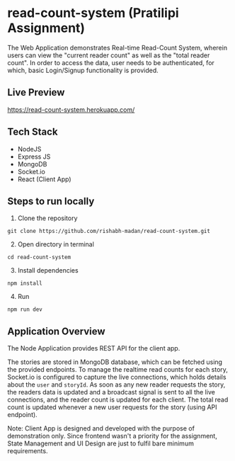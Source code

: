 # read-count-system (Pratilipi Assignment)

The Web Application demonstrates Real-time Read-Count System, wherein users can view the "current reader count" as well as the "total reader count". In order to access the data, user needs to be authenticated, for which, basic Login/Signup functionality is provided.

## Live Preview
https://read-count-system.herokuapp.com/

## Tech Stack
- NodeJS
- Express JS
- MongoDB
- Socket.io
- React (Client App)

## Steps to run locally
1. Clone the repository
```
git clone https://github.com/rishabh-madan/read-count-system.git
```
2. Open directory in terminal
```
cd read-count-system
```
3. Install dependencies
```
npm install
```
4. Run
```
npm run dev
```

## Application Overview

The Node Application provides REST API for the client app.

The stories are stored in MongoDB database, which can be fetched using the provided endpoints.
To manage the realtime read counts for each story, Socket.io is configured to capture the live connections, which holds details about the ```user``` and ```storyId```.
As soon as any new reader requests the story, the readers data is updated and a broadcast signal is sent to all the live connections, and the reader count is updated for each client.
The total read count is updated whenever a new user requests for the story (using API endpoint).

Note: Client App is designed and developed with the purpose of demonstration only. Since frontend wasn't a priority for the assignment, State Management and UI Design are just to fulfil bare minimum requirements.
